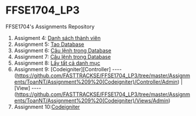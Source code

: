 # FFSE1704_LP3
FFSE1704's Assignments Repository
1. Assigment 4: [Danh sách thành viên](https://github.com/FASTTRACKSE/FFSE1704_LP3/tree/master/Assignments/ToanNT/PHPD4)
2. Assignment 5: [Tao Database](https://github.com/FASTTRACKSE/FFSE1704_LP3/blob/master/Assignments/ToanNT/Assignment%205/ffse1703012.sql)
3. Assignment 6: [Câu lệnh trong Database](https://github.com/FASTTRACKSE/FFSE1704_LP3/blob/master/Assignments/ToanNT/Assignment%206)
4. Assignment 7: [Câu lệnh trong Database](https://github.com/FASTTRACKSE/FFSE1704_LP3/blob/master/Assignments/ToanNT/Assignment%207)
5. Assignment 8: [Lấy tất cả danh mục](https://github.com/FASTTRACKSE/FFSE1704_LP3/blob/master/Assignments/ToanNT/Assignment%208/Assignment%208.php)
6. Assignment 9: [Codeigniter][Controller]  ----(https://github.com/FASTTRACKSE/FFSE1704_LP3/tree/master/Assignments/ToanNT/Assignment%209%20(Codeigniter)/Controller/Admin)
											|
							  [View]		----(https://github.com/FASTTRACKSE/FFSE1704_LP3/tree/master/Assignments/ToanNT/Assignment%209%20(Codeigniter)/Views/Admin)
7. Assignment 10:[Codeigniter](https://github.com/FASTTRACKSE/FFSE1704_LP3/tree/master/Assignments/ToanNT/Assignment%2010%20(Codeigniter)/ffse1703012)
